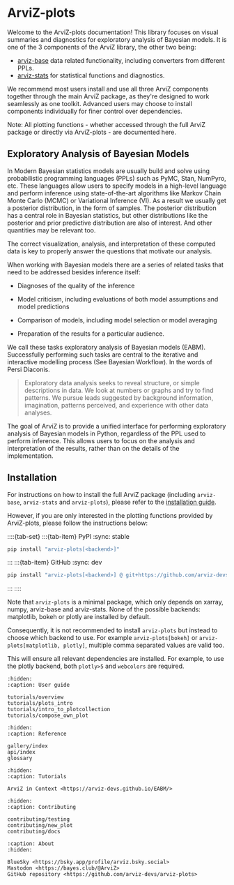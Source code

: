 # ArviZ-plots

Welcome to the ArviZ-plots documentation! This library focuses on visual summaries and diagnostics for exploratory analysis of Bayesian models. It is one of the 3 components of the ArviZ library, the other two being:

* [arviz-base](https://arviz-base.readthedocs.io/en/latest/) data related functionality, including converters from different PPLs.
* [arviz-stats](https://arviz-stats.readthedocs.io/en/latest/) for statistical functions and diagnostics.

We recommend most users install and use all three ArviZ components together through the main ArviZ package, as they're designed to work seamlessly as one toolkit. Advanced users may choose to install components individually for finer control over dependencies.

Note: All plotting functions - whether accessed through the full ArviZ package or directly via ArviZ-plots - are documented here.


## Exploratory Analysis of Bayesian Models

In Modern Bayesian statistics models are usually build and solve using probabilistic programming languages (PPLs) such as PyMC, Stan, NumPyro, etc. These languages allow users to specify models in a high-level language and perform inference using state-of-the-art algorithms like Markov Chain Monte Carlo (MCMC) or Variational Inference (VI). As a result we usually get a posterior distribution, in the form of samples. The posterior distribution has a central role in Bayesian statistics, but other distributions like the posterior and prior predictive distribution are also of interest. And other quantities may be relevant too.

The correct visualization, analysis, and interpretation of these computed data is key to properly answer the questions that motivate our analysis.

When working with Bayesian models there are a series of related tasks that need to be addressed besides inference itself:

* Diagnoses of the quality of the inference

* Model criticism, including evaluations of both model assumptions and model predictions

* Comparison of models, including model selection or model averaging

* Preparation of the results for a particular audience.

We call these tasks exploratory analysis of Bayesian models (EABM). Successfully performing such tasks are central to the iterative and interactive modelling process (See Bayesian Workflow). In the words of Persi Diaconis.

> Exploratory data analysis seeks to reveal structure, or simple descriptions in data. We look at numbers or graphs and try to find patterns. We pursue leads suggested by background information, imagination, patterns perceived, and experience with other data analyses.

The goal of ArviZ is to provide a unified interface for performing exploratory analysis of Bayesian models in Python, regardless of the PPL used to perform inference. This allows users to focus on the analysis and interpretation of the results, rather than on the details of the implementation.



## Installation

For instructions on how to install the full ArviZ package (including `arviz-base`, `arviz-stats` and `arviz-plots`), please refer to the [installation guide](https://python.arviz.org/en/latest/getting_started/Installation.html).

However, if you are only interested in the plotting functions provided by ArviZ-plots, please follow the instructions below:

::::{tab-set}
:::{tab-item} PyPI
:sync: stable

```bash
pip install "arviz-plots[<backend>]"
```
:::
:::{tab-item} GitHub
:sync: dev

```bash
pip install "arviz-plots[<backend>] @ git+https://github.com/arviz-devs/arviz-plots"
```
:::
::::

Note that `arviz-plots` is a minimal package, which only depends on
xarray, numpy, arviz-base and arviz-stats.
None of the possible backends: matplotlib, bokeh or plotly are installed
by default.

Consequently, it is not recommended to install `arviz-plots` but
instead to choose which backend to use. For example `arviz-plots[bokeh]`
or `arviz-plots[matplotlib, plotly]`, multiple comma separated values are valid too.

This will ensure all relevant dependencies are installed. For example, to use the plotly backend,
both `plotly>5` and `webcolors` are required.

```{toctree}
:hidden:
:caption: User guide

tutorials/overview
tutorials/plots_intro
tutorials/intro_to_plotcollection
tutorials/compose_own_plot
```

```{toctree}
:hidden:
:caption: Reference

gallery/index
api/index
glossary
```
```{toctree}
:hidden:
:caption: Tutorials

ArviZ in Context <https://arviz-devs.github.io/EABM/>
```

```{toctree}
:hidden:
:caption: Contributing

contributing/testing
contributing/new_plot
contributing/docs
```

```{toctree}
:caption: About
:hidden:

BlueSky <https://bsky.app/profile/arviz.bsky.social>
Mastodon <https://bayes.club/@ArviZ>
GitHub repository <https://github.com/arviz-devs/arviz-plots>
```
